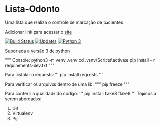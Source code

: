 # Lista-Odonto
Uma lista que realiza o controle de marcação de pacientes

Adicionar link para acessar o [site](google.com)

[![Build Status](https://app.travis-ci.com/anthonysilvaa/Clientes-Odonto.svg?branch=main)](https://app.travis-ci.com/anthonysilvaa/Clientes-Odonto)
[![Updates](https://pyup.io/repos/github/anthonysilvaa/Lista-Odonto/shield.svg)](https://pyup.io/repos/github/anthonysilvaa/Lista-Odonto/)
[![Python 3](https://pyup.io/repos/github/anthonysilvaa/Lista-Odonto/python-3-shield.svg)](https://pyup.io/repos/github/anthonysilvaa/Lista-Odonto/)


Suportada a versão 3 de python

"""
    Console:
python3 -m venv .venv
cd .venv\Scripts\activate
pip install - r requirements-dev.txt
"""

Para instalar o requests:
'''
pip install requests
'''

Para verificar os arquivos dentro de uma lib:
"""
pip freeze
"""

Para conferir a qualidade do código:
'''
pip install flake8
flake8
'''
Tópicos a serem abordados:
1. Git
2. Virtualenv
3. Pip